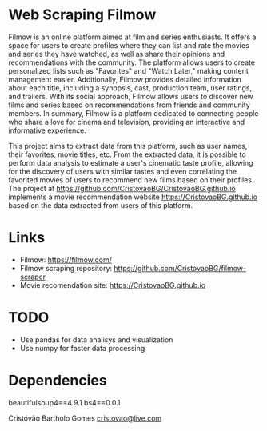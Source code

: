 ﻿# Web Scraping Filmow
 
Filmow is an online platform aimed at film and series enthusiasts. It offers a space for users to create profiles where they can list and rate the movies and series they have watched, as well as share their opinions and recommendations with the community. The platform allows users to create personalized lists such as "Favorites" and "Watch Later," making content management easier. Additionally, Filmow provides detailed information about each title, including a synopsis, cast, production team, user ratings, and trailers. With its social approach, Filmow allows users to discover new films and series based on recommendations from friends and community members. In summary, Filmow is a platform dedicated to connecting people who share a love for cinema and television, providing an interactive and informative experience.

This project aims to extract data from this platform, such as user names, their favorites, movie titles, etc. From the extracted data, it is possible to perform data analysis to estimate a user's cinematic taste profile, allowing for the discovery of users with similar tastes and even correlating the favorited movies of users to recommend new films based on their profiles. The project at https://github.com/CristovaoBG/CristovaoBG.github.io implements a movie recommendation website https://CristovaoBG.github.io based on the data extracted from users of this platform.

# Links

- Filmow: https://filmow.com/
- Filmow scraping repository: https://github.com/CristovaoBG/filmow-scraper
- Movie recomendation site: https://CristovaoBG.github.io

# TODO
- Use pandas for data analisys and visualization
- Use numpy for faster data processing

# Dependencies
beautifulsoup4==4.9.1
bs4==0.0.1

Cristóvão Bartholo Gomes
cristovao@live.com